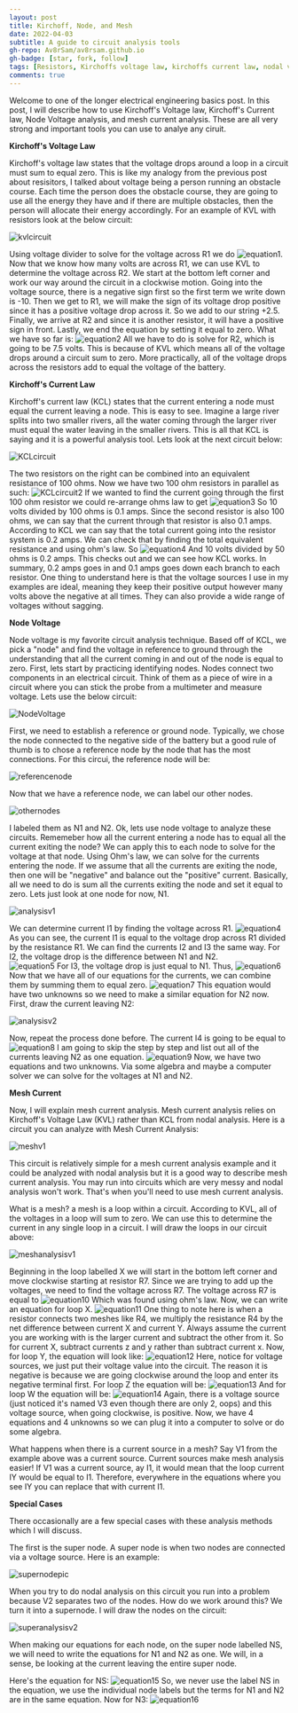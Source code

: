 ```yaml
---
layout: post
title: Kirchoff, Node, and Mesh
date: 2022-04-03
subtitle: A guide to circuit analysis tools
gh-repo: Av8rSam/av8rsam.github.io
gh-badge: [star, fork, follow]
tags: [Resistors, Kirchoffs voltage law, kirchoffs current law, nodal voltage analysis, mesh current analysis]
comments: true
---
```


Welcome to one of the longer electrical engineering basics post. In this post, I will describe how to use Kirchoff's Voltage law, Kirchoff's Current law, Node Voltage analysis, and mesh current analysis. These are all very strong and important tools you can use to analye any ciruit. 

**Kirchoff's Voltage Law**

Kirchoff's voltage law states that the voltage drops around a loop in a circuit must sum to equal zero. This is like my analogy from the previous post about resisitors, I talked about voltage being a person running an obstacle course. Each time the person does the obstacle course, they are going to use all the energy they have and if there are multiple obstacles, then the person will allocate their energy accordingly. 
For an example of KVL with resistors look at the below circuit:

![kvlcircuit](/assets/img/KVLcircuitpic.PNG)

Using voltage divider to solve for the voltage across R1 we do 
![equation1](https://latex.codecogs.com/png.image?\dpi{110}10*\frac{25}{100}&space;=&space;2.5&space;). Now that we know how many volts are across R1, we can use KVL to determine the voltage across R2. We start at the bottom left corner and work our way around the circuit in a clockwise motion. Going into the voltage source, there is a negative sign first so the first term we write down is -10. Then we get to R1, we will make the sign of its voltage drop positive since it has a positive voltage drop across it. So we add to our string +2.5. Finally, we arrive at R2 and since it is another resistor, it will have a positive sign in front.
Lastly, we end the equation by setting it equal to zero. What we have so far is: 
![equation2](https://latex.codecogs.com/png.image?\dpi{110}-10&space;&plus;&space;2.5&space;&plus;&space;R_2&space;=&space;0)
All we have to do is solve for R2, which is going to be 7.5 volts. This is because of KVL which means all of the voltage drops around a circuit sum to zero. More practically, all of the voltage drops across the resistors add to equal the voltage of the battery. 

**Kirchoff's Current Law**

Kirchoff's current law (KCL) states that the current entering a node must equal the current leaving a node. This is easy to see. Imagine a large river splits into two smaller rivers, all the water coming through the larger river must equal the water leaving in the smaller rivers. This is all that KCL is saying and it is a powerful analysis tool. Lets look at the next circuit below:

![KCLcircuit](/assets/img/KCLcircuitpic.PNG)

The two resistors on the right can be combined into an equivalent resistance of 100 ohms. Now we have two 100 ohm resistors in parallel as such:
![KCLcircuit2](/assets/img/KCLcircuit2pic.PNG)
If we wanted to find the current going through the first 100 ohm resistor we could re-arrange ohms law to get 
![equation3](https://latex.codecogs.com/svg.image?I&space;=&space;\frac{V}{R})
So 10 volts divided by 100 ohms is 0.1 amps. Since the second resistor is also 100 ohms, we can say that the current through that resistor is also 0.1 amps. According to KCL we can say that the total current going into the resistor system is 0.2 amps. We can check that by finding the total equivalent resistance and using ohm's law. So ![equation4](https://latex.codecogs.com/svg.image?\frac{1}{\frac{1}{100}&plus;\frac{1}{100}}&space;=&space;50) 
And 10 volts divided by 50 ohms is 0.2 amps. This checks out and we can see how KCL works. In summary, 0.2 amps goes in and 0.1 amps goes down each branch to each resistor. One thing to understand here is that the voltage sources I use in my examples are ideal, meaning they keep their positive output however many volts above the negative at all times. They can also provide a wide range of voltages without sagging. 

**Node Voltage**

Node voltage is my favorite circuit analysis technique. Based off of KCL, we pick a "node" and find the voltage in reference to ground through the understanding that all the current coming in and out of the node is equal to zero. First, lets start by practicing identifying nodes. Nodes connect two components in an electrical circuit. Think of them as a piece of wire in a circuit where you can stick the probe from a multimeter and measure voltage. Lets use the below circuit:

![NodeVoltage](/assets/img/NodeExamplePic.PNG)

First, we need to establish a reference or ground node. Typically, we chose the node connected to the negative side of the battery but a good rule of thumb is to chose a reference node by the node that has the most connections. For this circui, the reference node will be:

![referencenode](/assets/img/groundnode.jpg)

Now that we have a reference node, we can label our other nodes. 

![othernodes](/assets/img/othernodes.jpg)

I labeled them as N1 and N2. Ok, lets use node voltage to analyze these circuits. Rememeber how all the current entering a node has to equal all the current exiting the node? We can apply this to each node to solve for the voltage at that node. Using Ohm's law, we can solve for the currents entering the node. If we assume that all the currents are exiting the node, then one will be "negative" and balance out the "positive" current. Basically, all we need to do is sum all the currents exiting the node and set it equal to zero. Lets just look at one node for now, N1.

![analysisv1](/assets/img/analysisv1.jpg)

We can determine current I1 by finding the voltage across R1. 
![equation4](https://latex.codecogs.com/png.image?\dpi{110}I_1&space;=&space;\frac{N_1-V_1}{R_1})
As you can see, the current I1 is equal to the voltage drop across R1 divided by the resistance R1. We can find the currents I2 and I3 the same way. For I2, the voltage drop is the difference between N1 and N2.  
![equation5](https://latex.codecogs.com/png.image?\dpi{110}I_2&space;=&space;\frac{N_1-N_2}{R_2})
For I3, the voltage drop is just equal to N1. Thus, 
![equation6](https://latex.codecogs.com/png.image?\dpi{110}I_3&space;=&space;\frac{N_1}{R_3})
Now that we have all of our equations for the currents, we can combine them by summing them to equal zero. 
![equation7](https://latex.codecogs.com/png.image?\dpi{110}\frac{N_1-V_1}{R_1}&plus;\frac{N_1-N_2}{R_2}&plus;\frac{N_1}{R_3}=0)
This equation would have two unknowns so we need to make a similar equation for N2 now. First, draw the current leaving N2:

![analysisv2](/assets/img/analysisv2.jpg)

Now, repeat the process done before. The current I4 is going to be equal to 
![equation8](https://latex.codecogs.com/png.image?\dpi{110}I_4&space;=&space;\frac{N_2&space;-&space;N_1}{R_2})
I am going to skip the step by step and list out all of the currents leaving N2 as one equation.
![equation9](https://latex.codecogs.com/png.image?\dpi{110}\frac{N_2-N_1}{R_2}&plus;\frac{N_2}{R_4}&plus;\frac{N_2}{R_5&plus;R_6}=0)
Now, we have two equations and two unknowns. Via some algebra and maybe a computer solver we can solve for the voltages at N1 and N2.

**Mesh Current**

Now, I will explain mesh current analysis. Mesh current analysis relies on Kirchoff's Voltage Law (KVL) rather than KCL from nodal analysis. Here is a circuit you can analyze with Mesh Current Analysis:

![meshv1](/assets/img/meshexamplepic.PNG)

This circuit is relatively simple for a mesh current analysis example and it could be analyzed with nodal analysis but it is a good way to describe mesh current analysis. You may run into circuits which are very messy and nodal analysis won't work. That's when you'll need to use mesh current analysis. 

What is a mesh? a mesh is a loop within a circuit. According to KVL, all of the voltages in a loop will sum to zero. We can use this to determine the current in any single loop in a circuit. I will draw the loops in our circuit above:

![meshanalysisv1](/assets/img/meshanalysisv1.jpg)

Beginning in the loop labelled X we will start in the bottom left corner and move clockwise starting at resistor R7. Since we are trying to add up the voltages, we need to find the voltage across R7. The voltage across R7 is equal to 
![equation10](https://latex.codecogs.com/png.image?\dpi{110}I_x*R_7)
Which was found using ohm's law. Now, we can write an equation for loop X.
![equation11](https://latex.codecogs.com/png.image?\dpi{110}I_x(R_7)&plus;I_x(R_8)&plus;R_4(I_x-I_z)&plus;R_1(I_x-I_Y)=0)
One thing to note here is when a resistor connects two meshes like R4, we multiply the resistance R4 by the net difference between current X and current Y. Always assume the current you are working with is the larger current and subtract the other from it. So for current X, subtract currents z and y rather than subtract current x. Now, for loop Y, the equation will look like:
![equation12](https://latex.codecogs.com/png.image?\dpi{110}-V_1&plus;R_1(I_Y-I_X)&plus;R_6(I_Y-I_W)=0)
Here, notice for voltage sources, we just put their voltage value into the circuit. The reason it is negative is because we are going clockwise around the loop and enter its negative terminal first. For loop Z the equation will be:
![equation13](https://latex.codecogs.com/png.image?\dpi{110}R_4(I_z-I_X)&plus;R_5(I_Z)&plus;R_2(I_Z)&plus;R_3(I_Z-I_W)=0)
And for loop W the equation will be:
![equation14](https://latex.codecogs.com/png.image?\dpi{110}R_6(I_W-I_Y)&plus;R_3(I_W-I_Z)&plus;V_3=0)
Again, there is a voltage source (just noticed it's named V3 even though there are only 2, oops) and this voltage source, when going clockwise, is positive. 
Now, we have 4 equations and 4 unknowns so we can plug it into a computer to solve or do some algebra. 

What happens when there is a current source in a mesh? Say V1 from the example above was a current source. Current sources make mesh analysis easier! If V1 was a current source, ay I1, it would mean that the loop current IY would be equal to I1. Therefore, everywhere in the equations where you see IY you can replace that with current I1. 

**Special Cases** 

There occasionally are a few special cases with these analysis methods which I will discuss.

The first is the super node. A super node is when two nodes are connected via a voltage source. Here is an example:

![supernodepic](/assets/img/supernodepic.PNG)

When you try to do nodal analysis on this circuit you run into a problem because V2 separates two of the nodes. How do we work around this? We turn it into a supernode. I will draw the nodes on the circuit:

![superanalysisv2](/assets/img/superanalysisv2.jpg)

When making our equations for each node, on the super node labelled NS, we will need to write the equations for N1 and N2 as one. We will, in a sense, be looking at the current leaving the entire super node.

Here's the equation for NS:
![equation15](https://latex.codecogs.com/png.image?\dpi{110}\frac{N_1-V_1}{R_1}&plus;\frac{N_1}{R_3}&plus;\frac{N_2}{R_4}&plus;\frac{N_2-N_3}{R_6}=0)
So, we never use the label NS in the equation, we use the individual node labels but the terms for N1 and N2 are in the same equation. Now for N3:
![equation16](https://latex.codecogs.com/png.image?\dpi{110}\frac{N_3-N_2}{R_6}&plus;\frac{N_3}{R_5}=0)

